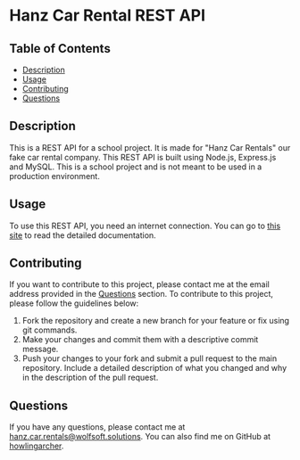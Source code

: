 # Hanz Car Rental REST API

## Table of Contents
- [Description](#description)
- [Usage](#usage)
- [Contributing](#contributing)
- [Questions](#questions)
  
## Description
This is a REST API for a school project. It is made for "Hanz Car Rentals" our fake car rental company. This REST API is built using Node.js, Express.js and MySQL. This is a school project and is not meant to be used in a production environment.

## Usage
To use this REST API, you need an internet connection. You can go to [this site](https://api.hcr.yoursister.zip) to read the detailed documentation.

## Contributing
If you want to contribute to this project, please contact me at the email address provided in the [Questions](#questions) section. 
To contribute to this project, please follow the guidelines below:
1. Fork the repository and create a new branch for your feature or fix using git commands.
2. Make your changes and commit them with a descriptive commit message.
3. Push your changes to your fork and submit a pull request to the main repository. Include a detailed description of what you changed and why in the description of the pull request.

## Questions
If you have any questions, please contact me at [hanz.car.rentals@wolfsoft.solutions](mailto:hanz.car.rentals@wolfsoft.solutions).
You can also find me on GitHub at [howlingarcher](https://github.com/howlingarcher).
